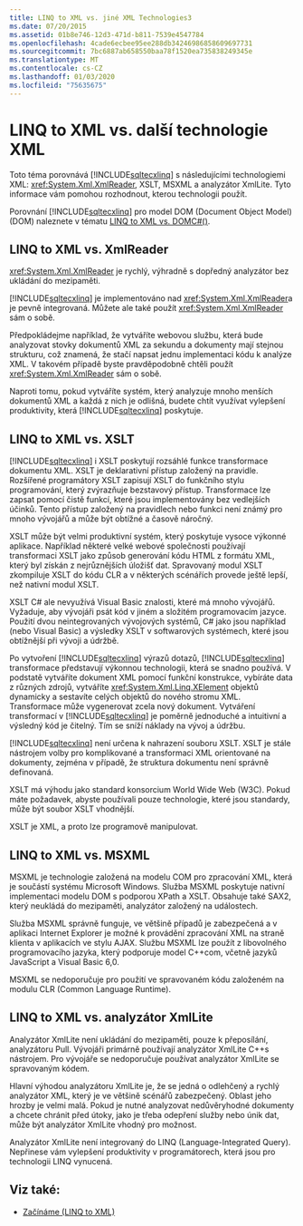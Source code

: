 ```yaml
---
title: LINQ to XML vs. jiné XML Technologies3
ms.date: 07/20/2015
ms.assetid: 01b8e746-12d3-471d-b811-7539e4547784
ms.openlocfilehash: 4cade6ecbee95ee288db34246986858609697731
ms.sourcegitcommit: 7bc6887ab658550baa78f1520ea735838249345e
ms.translationtype: MT
ms.contentlocale: cs-CZ
ms.lasthandoff: 01/03/2020
ms.locfileid: "75635675"
---
```

# <a name="linq-to-xml-vs-other-xml-technologies"></a>LINQ to XML vs. další technologie XML
Toto téma porovnává [!INCLUDE[sqltecxlinq](~/includes/sqltecxlinq-md.md)] s následujícími technologiemi XML: <xref:System.Xml.XmlReader>, XSLT, MSXML a analyzátor XmlLite. Tyto informace vám pomohou rozhodnout, kterou technologii použít.  
  
 Porovnání [!INCLUDE[sqltecxlinq](~/includes/sqltecxlinq-md.md)] pro model DOM (Document Object Model) (DOM) naleznete v tématu [LINQ to XML vs. DOMC#()](./linq-to-xml-vs-dom.md).  
  
## <a name="linq-to-xml-vs-xmlreader"></a>LINQ to XML vs. XmlReader  
 <xref:System.Xml.XmlReader> je rychlý, výhradně s dopředný analyzátor bez ukládání do mezipaměti.  
  
 [!INCLUDE[sqltecxlinq](~/includes/sqltecxlinq-md.md)] je implementováno nad <xref:System.Xml.XmlReader>a je pevně integrovaná. Můžete ale také použít <xref:System.Xml.XmlReader> sám o sobě.  
  
 Předpokládejme například, že vytváříte webovou službu, která bude analyzovat stovky dokumentů XML za sekundu a dokumenty mají stejnou strukturu, což znamená, že stačí napsat jednu implementaci kódu k analýze XML. V takovém případě byste pravděpodobně chtěli použít <xref:System.Xml.XmlReader> sám o sobě.  
  
 Naproti tomu, pokud vytváříte systém, který analyzuje mnoho menších dokumentů XML a každá z nich je odlišná, budete chtít využívat vylepšení produktivity, která [!INCLUDE[sqltecxlinq](~/includes/sqltecxlinq-md.md)] poskytuje.  
  
## <a name="linq-to-xml-vs-xslt"></a>LINQ to XML vs. XSLT  
 [!INCLUDE[sqltecxlinq](~/includes/sqltecxlinq-md.md)] i XSLT poskytují rozsáhlé funkce transformace dokumentu XML. XSLT je deklarativní přístup založený na pravidle. Rozšířené programátory XSLT zapisují XSLT do funkčního stylu programování, který zvýrazňuje bezstavový přístup. Transformace lze zapsat pomocí čistě funkcí, které jsou implementovány bez vedlejších účinků. Tento přístup založený na pravidlech nebo funkci není známý pro mnoho vývojářů a může být obtížné a časově náročný.  
  
 XSLT může být velmi produktivní systém, který poskytuje vysoce výkonné aplikace. Například některé velké webové společnosti používají transformaci XSLT jako způsob generování kódu HTML z formátu XML, který byl získán z nejrůznějších úložišť dat. Spravovaný modul XSLT zkompiluje XSLT do kódu CLR a v některých scénářích provede ještě lepší, než nativní modul XSLT.  
  
 XSLT C# ale nevyužívá Visual Basic znalosti, které má mnoho vývojářů. Vyžaduje, aby vývojáři psát kód v jiném a složitém programovacím jazyce. Použití dvou neintegrovaných vývojových systémů, C# jako jsou například (nebo Visual Basic) a výsledky XSLT v softwarových systémech, které jsou obtížnější při vývoji a údržbě.  
  
 Po vytvoření [!INCLUDE[sqltecxlinq](~/includes/sqltecxlinq-md.md)] výrazů dotazů, [!INCLUDE[sqltecxlinq](~/includes/sqltecxlinq-md.md)] transformace představují výkonnou technologii, která se snadno používá. V podstatě vytváříte dokument XML pomocí funkční konstrukce, vybíráte data z různých zdrojů, vytváříte <xref:System.Xml.Linq.XElement> objektů dynamicky a sestavíte celých objektů do nového stromu XML. Transformace může vygenerovat zcela nový dokument. Vytváření transformací v [!INCLUDE[sqltecxlinq](~/includes/sqltecxlinq-md.md)] je poměrně jednoduché a intuitivní a výsledný kód je čitelný. Tím se sníží náklady na vývoj a údržbu.  
  
 [!INCLUDE[sqltecxlinq](~/includes/sqltecxlinq-md.md)] není určena k nahrazení souboru XSLT. XSLT je stále nástrojem volby pro komplikované a transformaci XML orientované na dokumenty, zejména v případě, že struktura dokumentu není správně definovaná.  
  
 XSLT má výhodu jako standard konsorcium World Wide Web (W3C). Pokud máte požadavek, abyste používali pouze technologie, které jsou standardy, může být soubor XSLT vhodnější.  
  
 XSLT je XML, a proto lze programově manipulovat.  
  
## <a name="linq-to-xml-vs-msxml"></a>LINQ to XML vs. MSXML  
 MSXML je technologie založená na modelu COM pro zpracování XML, která je součástí systému Microsoft Windows. Služba MSXML poskytuje nativní implementaci modelu DOM s podporou XPath a XSLT. Obsahuje také SAX2, který neukládá do mezipaměti, analyzátor založený na událostech.  
  
 Služba MSXML správně funguje, ve většině případů je zabezpečená a v aplikaci Internet Explorer je možné k provádění zpracování XML na straně klienta v aplikacích ve stylu AJAX. Službu MSXML lze použít z libovolného programovacího jazyka, který podporuje model C++com, včetně jazyků JavaScript a Visual Basic 6,0.  
  
 MSXML se nedoporučuje pro použití ve spravovaném kódu založeném na modulu CLR (Common Language Runtime).  
  
## <a name="linq-to-xml-vs-xmllite"></a>LINQ to XML vs. analyzátor XmlLite  
 Analyzátor XmlLite není ukládání do mezipaměti, pouze k přeposílání, analyzátoru Pull. Vývojáři primárně používají analyzátor XmlLite C++s nástrojem. Pro vývojáře se nedoporučuje používat analyzátor XmlLite se spravovaným kódem.  
  
 Hlavní výhodou analyzátoru XmlLite je, že se jedná o odlehčený a rychlý analyzátor XML, který je ve většině scénářů zabezpečený. Oblast jeho hrozby je velmi malá. Pokud je nutné analyzovat nedůvěryhodné dokumenty a chcete chránit před útoky, jako je třeba odepření služby nebo únik dat, může být analyzátor XmlLite vhodný pro možnost.  
  
 Analyzátor XmlLite není integrovaný do LINQ (Language-Integrated Query). Nepřinese vám vylepšení produktivity v programátorech, která jsou pro technologii LINQ vynucená.  
  
## <a name="see-also"></a>Viz také:

- [Začínáme (LINQ to XML)](./linq-to-xml-overview.md)
